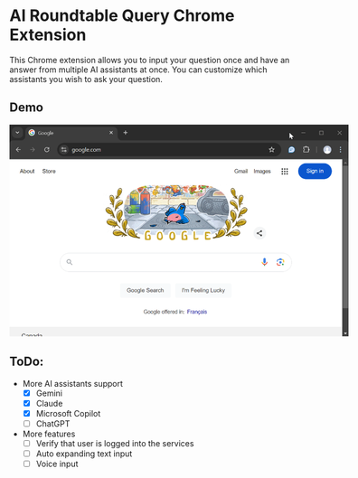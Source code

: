 # AI Roundtable Query Chrome Extension
This Chrome extension allows you to input your question once and have an answer from multiple AI assistants at once. You can customize which assistants you wish to ask your question.

## Demo
<img src="img/demo.gif" alt="demo.gif" style="max-width: 600px; height: auto;">


## ToDo:

- More AI assistants support
  - [x] Gemini
  - [x] Claude
  - [x] Microsoft Copilot
  - [ ] ChatGPT
- More features
  - [ ] Verify that user is logged into the services
  - [ ] Auto expanding text input
  - [ ] Voice input